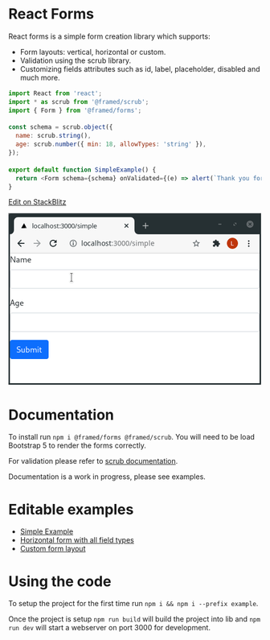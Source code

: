 # React Forms

React forms is a simple form creation library which supports:

- Form layouts: vertical, horizontal or custom.
- Validation using the scrub library.
- Customizing fields attributes such as id, label, placeholder, disabled and much more.

```js
import React from 'react';
import * as scrub from '@framed/scrub';
import { Form } from '@framed/forms';

const schema = scrub.object({
  name: scrub.string(),
  age: scrub.number({ min: 18, allowTypes: 'string' }),
});

export default function SimpleExample() {
  return <Form schema={schema} onValidated={(e) => alert(`Thank you for registering ${e.name}`)} />;
}
```

[Edit on StackBlitz](https://stackblitz.com/edit/react-ts-vlkmva?file=index.tsx)

![Running through a form](docs/simple-demo.gif)

# Documentation

To install run `npm i @framed/forms @framed/scrub`. You will need to be load Bootstrap 5 to render the forms correctly.

For validation please refer to [scrub documentation](https://scrub.readthedocs.io/en/latest/).

Documentation is a work in progress, please see examples.

# Editable examples

- [Simple Example](https://stackblitz.com/edit/react-ts-vlkmva?file=index.tsx)
- [Horizontal form with all field types](https://stackblitz.com/edit/react-ts-kgv6k5?file=index.tsx)
- [Custom form layout](https://stackblitz.com/edit/react-ts-ur6dkr?file=index.tsx)

# Using the code

To setup the project for the first time run `npm i && npm i --prefix example`.

Once the project is setup `npm run build` will build the project into lib and `npm run dev` will start a webserver on port 3000 for development.

```

```
